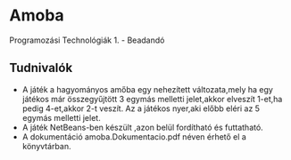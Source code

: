 # Amoba
Programozási Technológiák 1. - Beadandó

## Tudnivalók
- A játék a hagyományos amőba egy nehezített változata,mely ha egy játékos már összegyűjtött 3 egymás melletti jelet,akkor elveszít 1-et,ha pedig 4-et,akkor 2-t veszít. Az a játékos nyer,aki előbb eléri az 5 egymás melletti jelet.
- A játék NetBeans-ben készült ,azon belül fordítható és futtatható.
- A dokumentáció amoba.Dokumentacio.pdf néven érhető el a könyvtárban.
